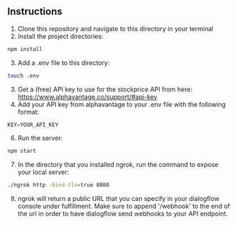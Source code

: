 ## Instructions
1. Clone this repository and navigate to this directory in your terminal
2. Install the project directories:
```sh
npm install
```
3. Add a .env file to this directory:
```sh
touch .env
```
3. Get a (free) API key to use for the stockprice API from here: https://www.alphavantage.co/support/#api-key
5. Add your API key from alphavantage to your .env file with the following format:
```javascript
KEY=YOUR_API_KEY
```
6. Run the server:
```sh
npm start
```
7. In the directory that you installed ngrok, run the command to expose your local server:
```sh
./ngrok http -bind-tls=true 8080
```
8. ngrok will return a public URL that you can specify in your dialogflow console under fulfillment. Make sure to append '/webhook' to the end of the url in order to have dialogflow send webhooks to your API endpoint.
